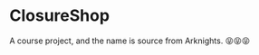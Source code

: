 # ClosureShop
A course project, and the name is source from Arknights. :stuck_out_tongue_closed_eyes::stuck_out_tongue_closed_eyes::stuck_out_tongue_closed_eyes:

